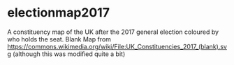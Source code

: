 # electionmap2017
A constituency map of the UK after the 2017 general election coloured by who holds the seat.
Blank Map from https://commons.wikimedia.org/wiki/File:UK_Constituencies_2017_(blank).svg (although this was modified quite a bit)
